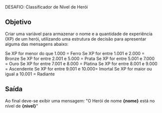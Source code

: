 DESAFIO: Classificador de Nível de Herói

## Objetivo

Criar uma variável para armazenar o nome e a quantidade de experiência (XP) de um herói, utilizando uma estrutura de decisão para apresentar alguma das mensagens abaixo:

Se XP for menor do que 1.000 = Ferro
Se XP for entre 1.001 e 2.000 = Bronze
Se XP for entre 2.001 e 5.000 = Prata
Se XP for entre 5.001 e 7.000 = Ouro
Se XP for entre 7.001 e 8.000 = Platina
Se XP for entre 8.001 e 9.000 = Ascendente
Se XP for entre 9.001 e 10.000= Imortal
Se XP for maior ou igual a 10.001 = Radiante

## Saída

Ao final deve-se exibir uma mensagem:
"O Herói de nome **{nome}** está no nível de **{nivel}**"
